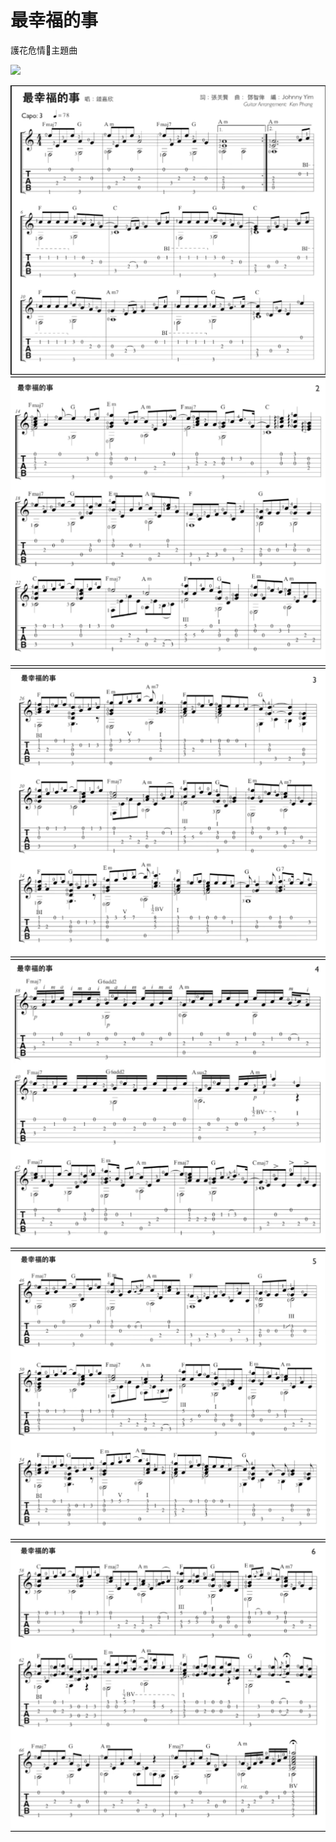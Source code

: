 # 最幸福的事

護花危情🌹主題曲

[![](https://i.loli.net/2019/01/01/5c2ae1c5b6ec0.png)](https://www.youtube.com/watch?v=lCLAak0oU-o)

![](./1.png)
![](./2.png)
![](./3.png)
![](./4.png)
![](./5.png)
![](./6.png)

